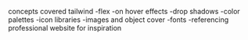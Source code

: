 concepts covered
tailwind
-flex
-on hover effects
-drop shadows
-color palettes
-icon libraries
-images and object cover
-fonts
-referencing professional website for inspiration